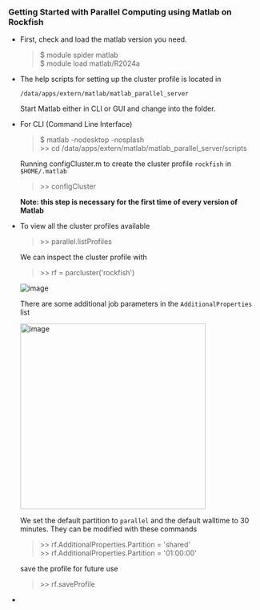 
### Getting Started with Parallel Computing using Matlab on Rockfish    

- First, check and load the matlab version you need. 

  > $ module spider matlab   
  > $ module load matlab/R2024a   

- The help scripts for setting up the cluster profile is located in  

  `/data/apps/extern/matlab/matlab_parallel_server`  

  Start Matlab either in CLI or GUI and change into the folder.

- For CLI (Command Line Interface)  

  > $ matlab -nodesktop -nosplash  
  > \>\> cd /data/apps/extern/matlab/matlab_parallel_server/scripts

  Running configCluster.m to create the cluster profile `rockfish` in `$HOME/.matlab`   
  > \>\> configCluster   

  **Note: this step is necessary for the first time of every version of Matlab**  

- To view all the cluster profiles available
  > \>\> parallel.listProfiles        

  We can inspect the cluster profile with  
  > \>\> rf = parcluster('rockfish')   

  ![image](https://github.com/tsaiweiwu/arch/assets/10214345/56e89476-b960-43f1-b6ca-00c0a825c407)

  There are some additional job parameters in the `AdditionalProperties` list
  
  <img width="370" alt="image" src="https://github.com/tsaiweiwu/arch/assets/10214345/d27bd77a-7920-4b10-9786-1aaa64f78f03">

  We set the default partition to `parallel` and the default walltime to 30 minutes. They can be modified with these commands  

  > \>\> rf.AdditionalProperties.Partition = 'shared'  
  > \>\> rf.AdditionalProperties.Partition = '01:00:00'

  save the profile for future use   
  > \>\> rf.saveProfile  

-   

  
